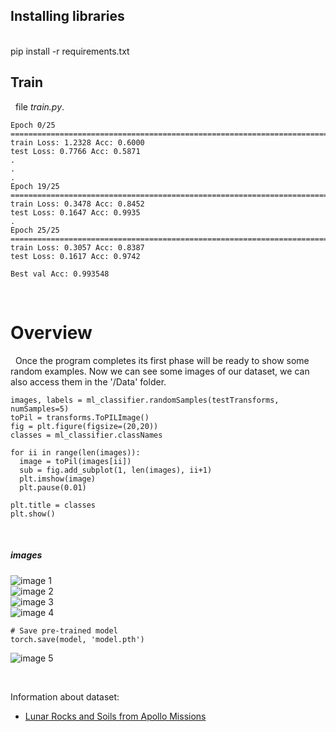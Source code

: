 ## Installing libraries 
<br>
    pip install -r requirements.txt
<br>

## Train
&nbsp;  file *train.py*.
    
    Epoch 0/25
    ====================================================================================================
    train Loss: 1.2328 Acc: 0.6000
    test Loss: 0.7766 Acc: 0.5871
    .
    .
    .
    Epoch 19/25
    ====================================================================================================
    train Loss: 0.3478 Acc: 0.8452
    test Loss: 0.1647 Acc: 0.9935
    .
    Epoch 25/25
    ====================================================================================================
    train Loss: 0.3057 Acc: 0.8387
    test Loss: 0.1617 Acc: 0.9742

    Best val Acc: 0.993548

<br>

# Overview
&nbsp; Once the program completes its first phase will be ready to show some random examples. Now we can see some images of our dataset, we can also access them in the '/Data' folder. 

    images, labels = ml_classifier.randomSamples(testTransforms, numSamples=5)
    toPil = transforms.ToPILImage()
    fig = plt.figure(figsize=(20,20))
    classes = ml_classifier.classNames

    for ii in range(len(images)):
      image = toPil(images[ii])
      sub = fig.add_subplot(1, len(images), ii+1)
      plt.imshow(image)
      plt.pause(0.01)

    plt.title = classes
    plt.show()

<br>

##### images
![image 1](resources/1.png) <br>
![image 2](resources/2.png) <br>
![image 3](resources/3.png) <br>
![image 4](resources/5.png) <br>


    # Save pre-trained model
    torch.save(model, 'model.pth')
![image 5](resources/4.png) 

<br>

Information about dataset: <br>
* [Lunar Rocks and Soils from Apollo Missions](https://curator.jsc.nasa.gov/lunar/index.cfm) <br>
